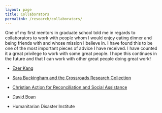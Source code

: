 ```yaml
---
layout: page
title: Collaborators
permalink: /research/collaborators/
---
```


One of my first mentors in graduate school told me in regards to collaborators to work with people whom I would enjoy eating dinner and being friends with and whose mission I believe in.  I have found this to be one of the most important pieces of advice I have received. I have counted it a great privilege to work with some great people. I hope this continues in the future and that I can work with other great people doing great work!

* [Ezer Kang](https://ezerkang-howard-faculty.com/)

* [Sara Buckingham and the Crossroads Research Collection](https://crossroadsresearch.wixsite.com/collective)

* [Christian Action for Reconciliation and Social Assistance](http://www.carsaministry.org/)

* [David Boan](http://www.worldea.org/whoweare/leadership/david-boan)

* Humanitarian Disaster Institute
